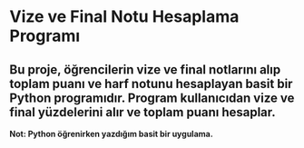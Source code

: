 # Vize ve Final Notu Hesaplama Programı
Bu proje, öğrencilerin vize ve final notlarını alıp toplam puanı ve harf notunu hesaplayan basit bir Python programıdır. Program kullanıcıdan vize ve final yüzdelerini alır ve toplam puanı hesaplar.
---
**Not: Python öğrenirken yazdığım basit bir uygulama.**
